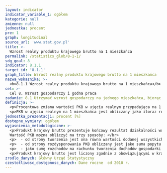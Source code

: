 ```yaml
---
layout: indicator
indicator_variable_1: ogółem
kategorie: null
zmienne: null
jednostka: procent
pre: 1
graph: longitudinal
source_url: 'www.stat.gov.pl'
title: >-
  Wzrost realny produktu krajowego brutto na 1 mieszkańca
permalink: /statistics_glob/8-1-1/
sdg_goal: 8
indicator: 8.1.1
target_id: '8.1.1'
graph_title: Wzrost realny produktu krajowego brutto na 1 mieszkańca
nazwa_wskaznika: >-
  <b>8.1.1 Wzrost realny produktu krajowego brutto na 1 mieszkańca</b>
cel: >-
  Cel 8. Wzrost gospodarczy i godna praca
zadanie: 8.1 Utrzymać wzrost gospodarczy na jednego mieszkańca, biorąc pod uwagę krajowe uwarunkowania. Osiągnąć i utrzymać przynajmniej 7-procentowy roczny wzrost produktu krajowego brutto w krajach najmniej rozwiniętych
definicja: >-
  <p>Procentowa zmiana wartości PKB w ujęciu realnym przypadająca na 1 mieszkańca w roku badanym w porównaniu z rokiem poprzednim.</p>
  <p>PKB w ujęciu realnym na 1 mieszkańca jest obliczany jako iloraz rocznej wartości produktu krajowego brutto w cenach stałych i liczby ludności kraju (jednostki podziału terytorialnego).</p>
jednostka_prezentacji: procent [%]
dostepne_wymiary: ogółem
wyjasnienia_metodologiczne: >-
  <p>Produkt krajowy brutto prezentuje końcowy rezultat działalności wszystkich podmiotów gospodarki narodowej w danym roku. </br>
  Wartość PKB można obliczyć na trzy sposoby: </br>
  <p>  - od strony tworzenia jest ona równa wartości dodanej wszystkich sektorów instytucjonalnych lub wszystkich sekcji Polskiej Klasyfikacji Działalności (PKD) krajowych jednostek produkcyjnych powiększonej o podatki od produktów i pomniejszonej o dotacje do produktów, </br>
  <p>  - od strony rozdysponowania PKB obliczany jest jako suma popytu krajowego, tj. spożycia i akumulacji oraz salda wymiany produktów z zagranicą, </br>
  <p>  - jako sumę rozchodów na rachunku tworzenia dochodów gospodarki ogółem (a więc koszty związane z zatrudnieniem, podatki związane z produkcją i importem pomniejszone o dotacje, nadwyżka operacyjna brutto oraz dochód mieszany gospodarki ogółem).</p>
  <p>Produkt krajowy brutto jest liczony zgodnie z obowiązującymi w krajach Unii Europejskiej zasadami Europejskiego Systemu Rachunków Narodowych i Regionalnych (ESA 2010) oraz zaleceniami Eurostatu.</p>
zrodlo_danych: Główny Urząd Statystyczny
czestotliwosc_dostępnosc_danych: Dane roczne  od 2010 r.
---
```

